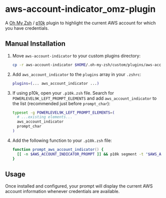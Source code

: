 # aws-account-indicator_omz-plugin

A [Oh My Zsh](https://ohmyz.sh/) / [p10k](https://github.com/romkatv/powerlevel10k) plugin to highlight the current AWS account for which you have credentials.

## Manual Installation

1. Move `aws-account-indicator` to your custom plugins directory:

   ```zsh
   cp -r aws-account-indicator $HOME/.oh-my-zsh/custom/plugins/aws-account-indicator
   ```

2. Add `aws_account_indicator` to the `plugins` array in your `.zshrc`:

   ```zsh
   plugins=(... aws_account_indicator ...)
   ```

3. If using p10k, open your `.p10k.zsh` file. Search for `POWERLEVEL9K_LEFT_PROMPT_ELEMENTS` and add `aws_account_indicator` to the list (recommended just before `prompt_char`):

   ```zsh
   typeset -g POWERLEVEL9K_LEFT_PROMPT_ELEMENTS=(
     # ...existing elements...
     aws_account_indicator
     prompt_char
   )
   ```

4. Add the following function to your `.p10k.zsh` file:

   ```zsh
   function prompt_aws_account_indicator() {
     [[ -n $AWS_ACCOUNT_INDICATOR_PROMPT ]] && p10k segment -t "$AWS_ACCOUNT_INDICATOR_PROMPT"
   }
   ```

## Usage

Once installed and configured, your prompt will display the current AWS account information whenever credentials are available.
